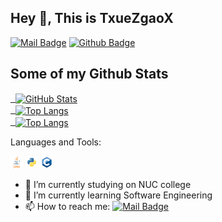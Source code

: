 ## Hey 👋, This is TxueZgaoX

[![Mail Badge](https://img.shields.io/badge/-xcl@xuegao--tzx.top-c14438?style=flat&logo=Gmail&logoColor=white&link=mailto:2013040111@st.nuc.edu.cn)](mailto:xcl@xuegao-tzx.top) 
[![Github Badge](https://img.shields.io/badge/-xuegao--tzx-grey?style=flat&logo=github&logoColor=white&link=mailto:2013040111@st.nuc.edu.cn)](https://www.github.com/xuegao-tzx/)

## Some of my Github Stats

<a href="https://github.com/xuegao-tzx">
  <img align="center" alt="GitHub Stats" src="https://github-readme-stats.vercel.app/api?username=xuegao-tzx&show_icons=true&include_all_commits=true" />
</a><br>
<a href="https://gitee.com/xuegao-tzx">
  <img align="center" alt="Top Langs" src="https://github-readme-streak-stats.herokuapp.com?user=xuegao-tzx&date_format=%5BY.%5Dn.j" />
</a><br>
<a href="https://gitee.com/xuegao-tzx">
  <img align="center" alt="Top Langs" src="https://github-readme-stats.vercel.app/api/top-langs/?username=xuegao-tzx&layout=compact" />
</a><br>


Languages and Tools:

<code><img height="20" src="https://raw.githubusercontent.com/github/explore/80688e429a7d4ef2fca1e82350fe8e3517d3494d/topics/java/java.png" alt="Java"></code>
<code><img height="20" src="https://raw.githubusercontent.com/github/explore/80688e429a7d4ef2fca1e82350fe8e3517d3494d/topics/python/python.png" alt="Python"></code>
<code><img height="20" src="https://raw.githubusercontent.com/github/explore/80688e429a7d4ef2fca1e82350fe8e3517d3494d/topics/c/c.png" alt="C"></code>





- 🔭 I’m currently studying on NUC college
- 🌱 I’m currently learning Software Engineering
- 📫 How to reach me: [![Mail Badge](https://img.shields.io/badge/-xcl@xuegao--tzx.top-c14438?style=flat&logo=Gmail&logoColor=white&link=mailto:2013040111@st.nuc.edu.cn)](mailto:xcl@xuegao-tzx.top) 
